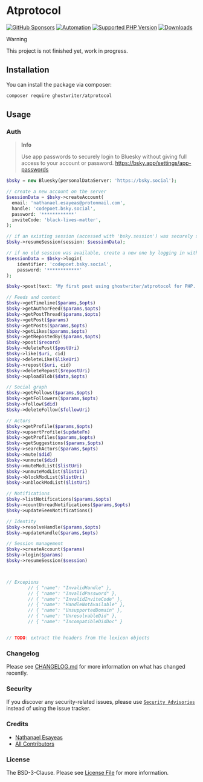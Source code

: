 # Atprotocol

[![GitHub Sponsors](https://img.shields.io/github/sponsors/ghostwriter?label=Sponsor+@ghostwriter/atprotocol&logo=GitHub+Sponsors)](https://github.com/sponsors/ghostwriter)
[![Automation](https://github.com/ghostwriter/atprotocol/actions/workflows/automation.yml/badge.svg)](https://github.com/ghostwriter/atprotocol/actions/workflows/automation.yml)
[![Supported PHP Version](https://badgen.net/packagist/php/ghostwriter/atprotocol?color=8892bf)](https://www.php.net/supported-versions)
[![Downloads](https://badgen.net/packagist/dt/ghostwriter/atprotocol?color=blue)](https://packagist.org/packages/ghostwriter/atprotocol)

> [!WARNING]
>
> This project is not finished yet, work in progress.

## Installation

You can install the package via composer:

``` bash
composer require ghostwriter/atprotocol
```

## Usage

### Auth
> **Info**
>
> Use app passwords to securely login to Bluesky without giving full access to your account or password.
> https://bsky.app/settings/app-passwords

```php
$bsky = new Bluesky(personalDataServer: 'https://bsky.social');

// create a new account on the server
$sessionData = $bsky->createAccount(
  email: 'nathanael.esayeas@protonmail.com',
  handle: 'codepoet.bsky.social',
  password: '************'
  inviteCode: 'black-lives-matter',
);

// if an existing session (accessed with 'bsky.session') was securely stored previously, then reuse that
$bsky->resumeSession(session: $sessionData);

// if no old session was available, create a new one by logging in with password (App Password)
$sessionData = $bsky->login(
    identifier: 'codepoet.bsky.social',
    password: '************'
);

$bsky->post(text: 'My first post using ghostwriter/atprotocol for PHP.');

// Feeds and content
$bsky->getTimeline($params,$opts)
$bsky->getAuthorFeed($params,$opts)
$bsky->getPostThread($params,$opts)
$bsky->getPost($params)
$bsky->getPosts($params,$opts)
$bsky->getLikes($params,$opts)
$bsky->getRepostedBy($params,$opts)
$bsky->post($record)
$bsky->deletePost($postUri)
$bsky->like($uri, cid)
$bsky->deleteLike($likeUri)
$bsky->repost($uri, cid)
$bsky->deleteRepost($repostUri)
$bsky->uploadBlob($data,$opts)

// Social graph
$bsky->getFollows($params,$opts)
$bsky->getFollowers($params,$opts)
$bsky->follow($did)
$bsky->deleteFollow($followUri)

// Actors
$bsky->getProfile($params,$opts)
$bsky->upsertProfile($updateFn)
$bsky->getProfiles($params,$opts)
$bsky->getSuggestions($params,$opts)
$bsky->searchActors($params,$opts)
$bsky->mute($did)
$bsky->unmute($did)
$bsky->muteModList($listUri)
$bsky->unmuteModList($listUri)
$bsky->blockModList($listUri)
$bsky->unblockModList($listUri)

// Notifications
$bsky->listNotifications($params,$opts)
$bsky->countUnreadNotifications($params,$opts)
$bsky->updateSeenNotifications()

// Identity
$bsky->resolveHandle($params,$opts)
$bsky->updateHandle($params,$opts)

// Session management
$bsky->createAccount($params)
$bsky->login($params)
$bsky->resumeSession($session)



// Excepions
        // { "name": "InvalidHandle" },
        // { "name": "InvalidPassword" },
        // { "name": "InvalidInviteCode" },
        // { "name": "HandleNotAvailable" },
        // { "name": "UnsupportedDomain" },
        // { "name": "UnresolvableDid" },
        // { "name": "IncompatibleDidDoc" }


// TODO: extract the headers from the lexicon objects
```

### Changelog

Please see [CHANGELOG.md](./CHANGELOG.md) for more information on what has changed recently.

### Security

If you discover any security-related issues, please use [`Security Advisories`](https://github.com/ghostwriter/atprotocol/security/advisories/new) instead of using the issue tracker.

### Credits

- [Nathanael Esayeas](https://github.com/ghostwriter)
- [All Contributors](https://github.com/ghostwriter/atprotocol/contributors)

### License

The BSD-3-Clause. Please see [License File](./LICENSE) for more information.
